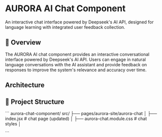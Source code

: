 # AURORA AI Chat Component

An interactive chat interface powered by Deepseek's AI API, designed for language learning with integrated user feedback collection.

## 🚀 Overview

The AURORA AI chat component provides an interactive conversational interface powered by Deepseek's AI API. Users can engage in natural language conversations with the AI assistant and provide feedback on responses to improve the system's relevance and accuracy over time.

## Architecture

## 📁 Project Structure

\`\`\`
aurora-chat-component/
src/
├── pages/aurora-site/aurora-chat
│ ├── index.jsx # chat page (updated)
│ ├── aurora-chat.module.css # chat styles
│

\`\`\`
